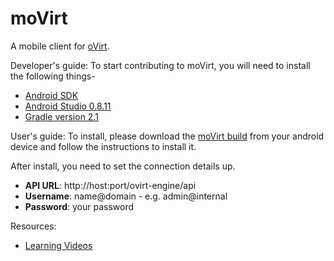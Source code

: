 moVirt
======

A mobile client for [oVirt](http://www.ovirt.org). 

Developer's guide:
To start contributing to moVirt, you will need to install the following things-
* [Android SDK](http://developer.android.com/sdk/index.html)
* [Android Studio 0.8.11](http://tools.android.com/download/studio/canary/0-8-11)
* [Gradle version 2.1](http://gvmtool.net/)

User's guide:
To install, please download the [moVirt build](https://github.com/matobet/moVirt/blob/master/moVirt/moVirt.apk?raw=true)
from your android device and follow the instructions to install it.

After install, you need to set the connection details up. 
* **API URL**: http://host:port/ovirt-engine/api
* **Username**: name@domain - e.g. admin@internal
* **Password**: your password
 


Resources:     
* [Learning Videos](https://github.com/sphoorti/moVirt/tree/master/videos)

